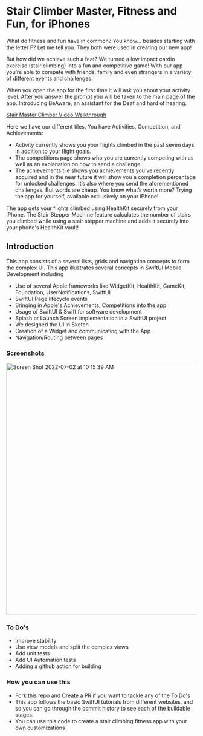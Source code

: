 # Stair Climber Master, Fitness and Fun, for iPhones

What do fitness and fun have in common? You know… besides starting with the letter F?
Let me tell you. They both were used in creating our new app!

But how did we achieve such a feat? We turned a low impact cardio exercise (stair climbing) into a fun and competitive game! With our app you’re able to compete with friends, family and even strangers in a variety of different events and challenges.

When you open the app for the first time it will ask you about your activity level. After you answer the prompt you will be taken to the main page of the app.
Introducing BeAware, an assistant for the Deaf and hard of hearing.

[Stair Master Climber Video Walkthrough](https://vimeo.com/721774909)

Here we have our different tiles. You have Activities, Competition, and Achievements:
- Activity currently shows you your flights climbed in the past seven days in addition to your flight goals.
- The competitions page shows who you are currently competing with as well as an explanation on how to send a challenge.
- The achievements tile shows you achievements you’ve recently acquired and in the near future it will show you a completion percentage for unlocked challenges. It’s also where you send the aforementioned challenges. But words are cheap. You know what’s worth more? Trying the app for yourself, available exclusively on your iPhone!

The app gets your flights climbed using HealthKit securely from your iPhone. The Stair Stepper Machine feature calculates the number of stairs you climbed while using a stair stepper machine and adds it securely into your phone's HealthKit vault!

## Introduction

This app consists of a several lists, grids and navigation concepts to form the complex UI. This app illustrates several concepts in SwiftUI Mobile Development including

* Use of several Apple frameworks like WidgetKit, HealthKit, GameKit, Foundation, UserNotifications, SwiftUI
* SwiftUI Page lifecycle events
* Bringing in Apple's Achievements, Competitions into the app
* Usage of SwiftUI & Swift for software development
* Splash or Launch Screen implementation in a SwiftUI project
* We designed the UI in Sketch 
* Creation of a Widget and communicating with the App
* Navigation/Routing between pages

### Screenshots

<img width="664" alt="Screen Shot 2022-07-02 at 10 15 39 AM" src="https://user-images.githubusercontent.com/8262287/177004498-91d7ace0-849f-4ba4-8fd2-d9d41ffdea92.png">

### To Do's

* Improve stability
* Use view models and split the complex views
* Add unit tests
* Add UI Automation tests
* Adding a github action for building

### How you can use this

* Fork this repo and Create a PR if you want to tackle any of the To Do's
* This app follows the basic SwiftUI tutorials from different websites, and so you can go through the commit history to see each of the buildable stages.
* You can use this code to create a stair climbing fitness app with your own customizations
